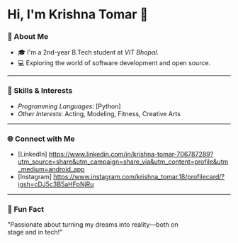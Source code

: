 # Hi, I'm Krishna Tomar 👋  

### 🚀 About Me  
- 🎓 I'm a 2nd-year B.Tech student at *VIT Bhopal*.    
- 💻 Exploring the world of software development and open source.  

---

### 🌟 Skills & Interests  
- *Programming Languages*: [Python]    
- *Other Interests*: Acting, Modeling, Fitness, Creative Arts  

---

### 🌐 Connect with Me  
- [LinkedIn] https://www.linkedin.com/in/krishna-tomar-706787289?utm_source=share&utm_campaign=share_via&utm_content=profile&utm_medium=android_app
- [Instagram] https://www.instagram.com/krishna_tomar.18/profilecard/?igsh=cDJ5c3B5aHFpNjRu 

---

### 💬 Fun Fact  
"Passionate about turning my dreams into reality—both on stage and in tech!"
